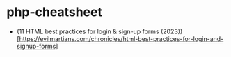 # php-cheatsheet

- (11 HTML best practices for login & sign-up forms (2023))[https://evilmartians.com/chronicles/html-best-practices-for-login-and-signup-forms]
